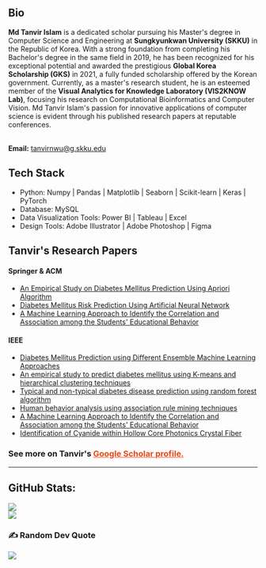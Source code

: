 ## Bio
<b>Md Tanvir Islam</b> is a dedicated scholar pursuing his Master's degree in Computer Science and Engineering at <b>Sungkyunkwan University (SKKU)</b> in the Republic of Korea. With a strong foundation from completing his Bachelor's degree in the same field in 2019, he has been recognized for his exceptional potential and awarded the prestigious <b>Global Korea Scholarship (GKS)</b> in 2021, a fully funded scholarship offered by the Korean government. Currently, as a master's research student, he is an esteemed member of the <b>Visual Analytics for Knowledge Laboratory (VIS2KNOW Lab)</b>, focusing his research on Computational Bioinformatics and Computer Vision. Md Tanvir Islam's passion for innovative applications of computer science is evident through his published research papers at reputable conferences. 

<br><b>Email:</b> tanvirnwu@g.skku.edu

## Tech Stack
<ul>
  <li>Python: Numpy | Pandas | Matplotlib | Seaborn | Scikit-learn | Keras | PyTorch</li>
  <li>Database: MySQL</li>
  <li>Data Visualization Tools: Power BI | Tableau | Excel</li>
  <li>Design Tools: Adobe Illustrator | Adobe Photoshop | Figma</li>
</ul>

## Tanvir's Research Papers

#### Springer & ACM
<ul>
  <li><a href="https://link.springer.com/chapter/10.1007/978-981-15-5148-2_48">An Empirical Study on Diabetes Mellitus Prediction Using Apriori Algorithm</a></li>
  <li><a href="https://link.springer.com/chapter/10.1007/978-981-15-3607-6_7">Diabetes Mellitus Risk Prediction Using Artificial Neural Network</a></li>
  <li><a href="https://dl.acm.org/doi/10.1145/3377049.3377130">A Machine Learning Approach to Identify the Correlation and Association among the Students' Educational Behavior</a></li>
</ul>

#### IEEE
<ul>
  <li><a href="https://ieeexplore.ieee.org/document/9225551">Diabetes Mellitus Prediction using Different Ensemble Machine Learning Approaches</a></li>
  <li><a href="https://ieeexplore.ieee.org/document/8944552">An empirical study to predict diabetes mellitus using K-means and hierarchical clustering techniques</a></li>
  <li><a href="https://ieeexplore.ieee.org/document/9225430">Typical and non-typical diabetes disease prediction using random forest algorithm</a></li>
  <li><a href="https://ieeexplore.ieee.org/document/9225662">Human behavior analysis using association rule mining techniques</a></li>
  <li><a href="https://dl.acm.org/doi/10.1145/3377049.3377130">A Machine Learning Approach to Identify the Correlation and Association among the Students' Educational Behavior</a></li>
  <li><a href="https://ieeexplore.ieee.org/document/8944499">Identification of Cyanide within Hollow Core Photonics Crystal Fiber</a></li>
</ul>

### See more on Tanvir's <a href="https://scholar.google.com/citations?user=UvINe-sAAAAJ&hl=en&authuser=1" style="color: #E54818;">Google Scholar profile.</a></br>


---

## GitHub Stats:
![](https://github-readme-stats.vercel.app/api/top-langs/?username=tanvirnwu&theme=dark&hide_border=false&include_all_commits=true&count_private=true&layout=compact)</br>
![](https://github-readme-streak-stats.herokuapp.com/?user=tanvirnwu&theme=dark&hide_border=false)

### ✍️ Random Dev Quote
![](https://quotes-github-readme.vercel.app/api?type=horizontal&theme=dark)
